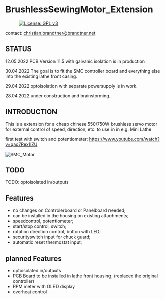 # BrushlessSewingMotor_Extension
&nbsp;&nbsp;&nbsp;&nbsp;&nbsp;&nbsp;&nbsp;&nbsp;&nbsp;&nbsp;
[![License: GPL v3](https://img.shields.io/badge/License-GPLv3-blue.svg)](https://www.gnu.org/licenses/gpl-3.0)


contact: christian.brandtner@brandtner.net

## STATUS

12.05.2022 PCB Version 11.5 with galvanic isolation is in production 

30.04.2022 The goal is to fit the SMC controller board and everything else into the existing lathe front casing.

29.04.2022 optoisolation with separate powersupply is in work.

28.04.2022 under construction and brainstorming.


## INTRODUCTION

This is a extension for a cheap chinese 550/750W brushless servo motor for external control of speed, direction, etc.
to use in in e.g. Mini Lathe


first test with switch and potentiometer:
https://www.youtube.com/watch?v=qao7Rex1lZU

![SMC_Motor](https://user-images.githubusercontent.com/60114001/165738964-6df24e4b-6300-4330-b555-efc8d85aca5b.jpeg)

## TODO

TODO: optoisolated in/outputs

## Features

- no changes on Controlerboard or Panelboard needed; 
- can be installed in the housing on existing attachments; 
- speedcontrol, potentiometer;
- start/stop control, switch; 
- rotation direction control, button with LED;
- securityswitch input for chuck guard;
- automatic reset thermostat input;

## planned Features

-  optoisolated in/outputs
- PCB Board to be installed in lathe front housing, (replaced the original controller)
- RPM meter with OLED display
- overheat control



